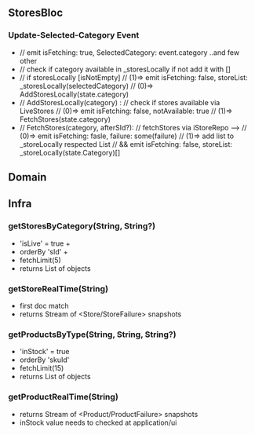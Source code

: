 ## StoresBloc

 ### Update-Selected-Category Event

  * // emit isFetching: true, SelectedCategory: event.category ..and few other 
  * // check if category available in _storesLocally if not add it with []
  * // if storesLocally [isNotEmpty]
      // (1)=> emit isFetching: false, storeList: _storesLocally(selectedCategory)
      // (0)=> AddStoresLocally(state.category)
  * // AddStoresLocally(category) :
        // check if stores available via LiveStores
        // (0)=> emit isFetching: false, notAvailable: true
        // (1)=> FetchStores(state.category)
  * // FetchStores(category, afterSId?):
          // fetchStores via iStoreRepo -->
          // (0)=> emit isFetching: fasle, failure: some(failure)
          // (1)=> add list to _storeLocally respected List
          //       && emit isFetching: false, storeList: _storeLocally(state.Category)[]


## Domain
## Infra
 ### getStoresByCategory(String<category>, String?<fetchAfterSid>)

  * 'isLive' = true + 
  * orderBy 'sId' + 
  * fetchLimit(5)
  * returns List of <Store> objects
 
 ### getStoreRealTime(String<storeId>)
  * first doc match
  * returns Stream of <Store/StoreFailure> snapshots
 
 ### getProductsByType(String<type>, String<productsReference>, String?<startAfterSkuId>)
  * 'inStock' = true
  * orderBy 'skuId'
  * fetchLimit(15)
  * returns List of <Product> objects
 
 ### getProductRealTime(String<productsReference>)
  * returns Stream of <Product/ProductFailure> snapshots
  * inStock value needs to checked at application/ui
